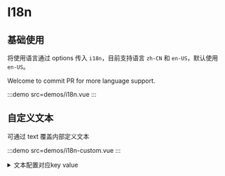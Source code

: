 # I18n

## 基础使用

将使用语言通过 options 传入 `i18n`，目前支持语言 `zh-CN` 和 `en-US`，默认使用 `en-US`。

Welcome to commit PR for more language support.

:::demo src=demos/i18n.vue
:::

## 自定义文本

可通过 text 覆盖内部定义文本

:::demo src=demos/i18n-custom.vue
:::

<details>
  <summary> 文本配置对应key value </summary>

```ts
options = {
  i18n: {
    text: {
      // table module
      'copy-cells': 'Copy',
      'copy-table': 'Copy Table',
      'cut-cells': 'Cut',
      'empty-cells': 'Empty Cells',
      'insert-row-up': 'Insert Rows Above',
      'insert-row-down': 'Insert Rows Below',
      'insert-column-left': 'Insert Columns to the Left',
      'insert-column-right': 'Insert Columns to the Right',
      'merge-cells': 'Merge Cells',
      'unmerge-cells': 'Split Cells',
      'delete-row': 'Delete Entire Row',
      'delete-column': 'Delete Entire Column',
      'delete-table': 'Delete Table',
      'sub-title-bg-color': 'BackgroundColor',
      // link module
      'linkplaceholder': 'Enter an address and press Enter.',
      // counter module
      'counter-template': `{{count}}/{{totalCount}} {{countUnit}}`,
      'char': 'characters',
      'word': 'words',
      'counter-limit-tips': 'The number of {{countUnit}} exceeds the maximum allowed limit.',
      // clipboard module
      'pasting': 'A large amount of content to paste. Loading...',
      'img-error': 'Image Copy Error',
    },
  },
}
```

</details>
